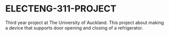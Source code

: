# ELECTENG-311-PROJECT
Third year project at The University of Auckland. This project about making a device that supports door opening and closing of a refrigerator.
